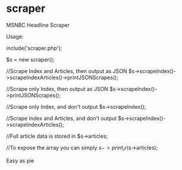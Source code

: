 # scraper
MSNBC Headline Scraper

Usage:

include('scraper.php');

$s = new scraper();

//Scrape Index and Articles, then output as JSON
$s->scrapeIndex()->scrapeIndexArticles()->printJSONScrapes();

//Scrape only Index, then output as JSON
$s->scrapeIndex()->printJSONScrapes();

//Scrape only Index, and don't output
$s->scrapeIndex();

//Scrape Index and Articles, and don't output
$s->scrapeIndex()->scrapeIndexArticles();

//Full article data is stored in 
$s->articles;

//To expose the array you can simply
$s->print_rr($s->articles);

Easy as pie

